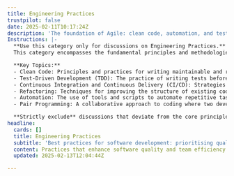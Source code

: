 ```yaml
---
title: Engineering Practices
trustpilot: false
date: 2025-02-11T10:17:24Z
description: 'The foundation of Agile: clean code, automation, and test-first development.'
Instructions: |-
  **Use this category only for discussions on Engineering Practices.**  
  This category encompasses the fundamental principles and methodologies that underpin Agile development, focusing on the importance of clean code, automation, and test-first development. It aims to promote high-quality software engineering practices that enhance collaboration, efficiency, and adaptability within Agile teams.

  **Key Topics:**
  - Clean Code: Principles and practices for writing maintainable and readable code, as advocated by Robert C. Martin and Martin Fowler.
  - Test-Driven Development (TDD): The practice of writing tests before code to ensure functionality and facilitate refactoring, as outlined in the works of Kent Beck and Ron Jeffries.
  - Continuous Integration and Continuous Delivery (CI/CD): Strategies for automating the integration and delivery of code changes, as discussed by Jez Humble and Gene Kim.
  - Refactoring: Techniques for improving the structure of existing code without changing its external behaviour, as highlighted by Martin Fowler.
  - Automation: The use of tools and scripts to automate repetitive tasks in the development process, enhancing efficiency and reducing human error.
  - Pair Programming: A collaborative approach to coding where two developers work together at one workstation, promoting knowledge sharing and code quality.

  **Strictly exclude** discussions that deviate from the core principles of Agile engineering practices, such as project management methodologies unrelated to software development, non-technical topics, or personal opinions that do not align with established Agile philosophies.
headline:
  cards: []
  title: Engineering Practices
  subtitle: 'Best practices for software development: prioritising quality, automation, and iterative improvement for effective delivery and team collaboration.'
  content: Practices that enhance software quality and team efficiency through principles of clean code, automation, and iterative development. Posts should explore topics such as continuous integration, testing methodologies, code reviews, and collaborative workflows, fostering an environment of ongoing improvement and effective delivery.
  updated: 2025-02-13T12:04:44Z

---
```


